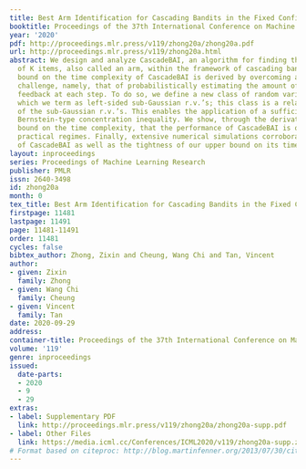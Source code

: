```yaml
---
title: Best Arm Identification for Cascading Bandits in the Fixed Confidence Setting
booktitle: Proceedings of the 37th International Conference on Machine Learning
year: '2020'
pdf: http://proceedings.mlr.press/v119/zhong20a/zhong20a.pdf
url: http://proceedings.mlr.press/v119/zhong20a.html
abstract: We design and analyze CascadeBAI, an algorithm for finding the best set
  of K items, also called an arm, within the framework of cascading bandits. An upper
  bound on the time complexity of CascadeBAI is derived by overcoming a crucial analytical
  challenge, namely, that of probabilistically estimating the amount of available
  feedback at each step. To do so, we define a new class of random variables (r.v.’s)
  which we term as left-sided sub-Gaussian r.v.’s; this class is a relaxed version
  of the sub-Gaussian r.v.’s. This enables the application of a sufficiently tight
  Bernstein-type concentration inequality. We show, through the derivation of a lower
  bound on the time complexity, that the performance of CascadeBAI is optimal in some
  practical regimes. Finally, extensive numerical simulations corroborate the efficacy
  of CascadeBAI as well as the tightness of our upper bound on its time complexity.
layout: inproceedings
series: Proceedings of Machine Learning Research
publisher: PMLR
issn: 2640-3498
id: zhong20a
month: 0
tex_title: Best Arm Identification for Cascading Bandits in the Fixed Confidence Setting
firstpage: 11481
lastpage: 11491
page: 11481-11491
order: 11481
cycles: false
bibtex_author: Zhong, Zixin and Cheung, Wang Chi and Tan, Vincent
author:
- given: Zixin
  family: Zhong
- given: Wang Chi
  family: Cheung
- given: Vincent
  family: Tan
date: 2020-09-29
address: 
container-title: Proceedings of the 37th International Conference on Machine Learning
volume: '119'
genre: inproceedings
issued:
  date-parts:
  - 2020
  - 9
  - 29
extras:
- label: Supplementary PDF
  link: http://proceedings.mlr.press/v119/zhong20a/zhong20a-supp.pdf
- label: Other Files
  link: https://media.icml.cc/Conferences/ICML2020/v119/zhong20a-supp.zip
# Format based on citeproc: http://blog.martinfenner.org/2013/07/30/citeproc-yaml-for-bibliographies/
---
```

